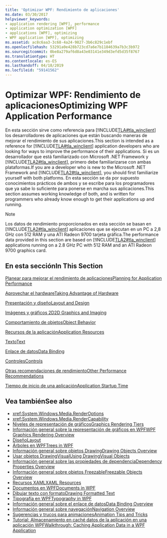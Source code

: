 ```yaml
---
title: 'Optimizar WPF: Rendimiento de aplicaciones'
ms.date: 03/30/2017
helpviewer_keywords:
- application rendering [WPF], performance
- application optimization [WPF]
- applications [WPF], optimizing
- WPF application [WPF], optimizing
ms.assetid: ac8c6aa3-3c68-4a24-9827-3b6c829c1ebf
ms.openlocfilehash: 53291a0e428b723cd7a6e7b1184639a7b3c3b972
ms.sourcegitcommit: 0be8a279af6d8a43e03141e349d3efd5d35f8767
ms.translationtype: HT
ms.contentlocale: es-ES
ms.lasthandoff: 04/18/2019
ms.locfileid: "59141562"
---
```

# <a name="optimizing-wpf-application-performance"></a><span data-ttu-id="315fc-102">Optimizar WPF: Rendimiento de aplicaciones</span><span class="sxs-lookup"><span data-stu-id="315fc-102">Optimizing WPF Application Performance</span></span>
<span data-ttu-id="315fc-103">En esta sección sirve como referencia para [!INCLUDE[TLA#tla_winclient](../../../../includes/tlasharptla-winclient-md.md)] los desarrolladores de aplicaciones que están buscando maneras de mejorar el rendimiento de sus aplicaciones.</span><span class="sxs-lookup"><span data-stu-id="315fc-103">This section is intended as a reference for [!INCLUDE[TLA#tla_winclient](../../../../includes/tlasharptla-winclient-md.md)] application developers who are looking for ways to improve the performance of their applications.</span></span> <span data-ttu-id="315fc-104">Si es un desarrollador que está familiarizado con Microsoft .NET Framework y [!INCLUDE[TLA2#tla_winclient](../../../../includes/tla2sharptla-winclient-md.md)], primero debe familiarizarse con ambas plataformas.</span><span class="sxs-lookup"><span data-stu-id="315fc-104">If you are a developer who is new to the Microsoft .NET Framework and [!INCLUDE[TLA2#tla_winclient](../../../../includes/tla2sharptla-winclient-md.md)], you should first familiarize yourself with both platforms.</span></span> <span data-ttu-id="315fc-105">En esta sección se da por supuesto conocimientos prácticos de ambos y se escribe para los programadores que ya sabe lo suficiente para ponerse en marcha sus aplicaciones.</span><span class="sxs-lookup"><span data-stu-id="315fc-105">This section assumes working knowledge of both, and is written for programmers who already know enough to get their applications up and running.</span></span>  
  
> [!NOTE]
>  <span data-ttu-id="315fc-106">Los datos de rendimiento proporcionados en esta sección se basan en [!INCLUDE[TLA2#tla_winclient](../../../../includes/tla2sharptla-winclient-md.md)] aplicaciones que se ejecutan en un PC a 2,8 GHz con 512 RAM y una ATI Radeon 9700 tarjeta gráfica.</span><span class="sxs-lookup"><span data-stu-id="315fc-106">The performance data provided in this section are based on [!INCLUDE[TLA2#tla_winclient](../../../../includes/tla2sharptla-winclient-md.md)] applications running on a 2.8 GHz PC with 512 RAM and an ATI Radeon 9700 graphics card.</span></span>  
  
## <a name="in-this-section"></a><span data-ttu-id="315fc-107">En esta sección</span><span class="sxs-lookup"><span data-stu-id="315fc-107">In This Section</span></span>  
 [<span data-ttu-id="315fc-108">Planear para mejorar el rendimiento de aplicaciones</span><span class="sxs-lookup"><span data-stu-id="315fc-108">Planning for Application Performance</span></span>](planning-for-application-performance.md)  
  
 [<span data-ttu-id="315fc-109">Aprovechar el hardware</span><span class="sxs-lookup"><span data-stu-id="315fc-109">Taking Advantage of Hardware</span></span>](optimizing-performance-taking-advantage-of-hardware.md)  
  
 [<span data-ttu-id="315fc-110">Presentación y diseño</span><span class="sxs-lookup"><span data-stu-id="315fc-110">Layout and Design</span></span>](optimizing-performance-layout-and-design.md)  
  
 [<span data-ttu-id="315fc-111">Imágenes y gráficos 2D</span><span class="sxs-lookup"><span data-stu-id="315fc-111">2D Graphics and Imaging</span></span>](optimizing-performance-2d-graphics-and-imaging.md)  
  
 [<span data-ttu-id="315fc-112">Comportamiento de objetos</span><span class="sxs-lookup"><span data-stu-id="315fc-112">Object Behavior</span></span>](optimizing-performance-object-behavior.md)  
  
 [<span data-ttu-id="315fc-113">Recursos de la aplicación</span><span class="sxs-lookup"><span data-stu-id="315fc-113">Application Resources</span></span>](optimizing-performance-application-resources.md)  
  
 [<span data-ttu-id="315fc-114">Texto</span><span class="sxs-lookup"><span data-stu-id="315fc-114">Text</span></span>](optimizing-performance-text.md)  
  
 [<span data-ttu-id="315fc-115">Enlace de datos</span><span class="sxs-lookup"><span data-stu-id="315fc-115">Data Binding</span></span>](optimizing-performance-data-binding.md)  
  
 [<span data-ttu-id="315fc-116">Controles</span><span class="sxs-lookup"><span data-stu-id="315fc-116">Controls</span></span>](optimizing-performance-controls.md)  
  
 [<span data-ttu-id="315fc-117">Otras recomendaciones de rendimiento</span><span class="sxs-lookup"><span data-stu-id="315fc-117">Other Performance Recommendations</span></span>](optimizing-performance-other-recommendations.md)  
  
 [<span data-ttu-id="315fc-118">Tiempo de inicio de una aplicación</span><span class="sxs-lookup"><span data-stu-id="315fc-118">Application Startup Time</span></span>](application-startup-time.md)  
  
## <a name="see-also"></a><span data-ttu-id="315fc-119">Vea también</span><span class="sxs-lookup"><span data-stu-id="315fc-119">See also</span></span>

- <xref:System.Windows.Media.RenderOptions>
- <xref:System.Windows.Media.RenderCapability>
- [<span data-ttu-id="315fc-120">Niveles de representación de gráficos</span><span class="sxs-lookup"><span data-stu-id="315fc-120">Graphics Rendering Tiers</span></span>](graphics-rendering-tiers.md)
- [<span data-ttu-id="315fc-121">Información general sobre la representación de gráficos en WPF</span><span class="sxs-lookup"><span data-stu-id="315fc-121">WPF Graphics Rendering Overview</span></span>](../graphics-multimedia/wpf-graphics-rendering-overview.md)
- [<span data-ttu-id="315fc-122">Diseño</span><span class="sxs-lookup"><span data-stu-id="315fc-122">Layout</span></span>](layout.md)
- [<span data-ttu-id="315fc-123">Árboles en WPF</span><span class="sxs-lookup"><span data-stu-id="315fc-123">Trees in WPF</span></span>](trees-in-wpf.md)
- [<span data-ttu-id="315fc-124">Información general sobre objetos Drawing</span><span class="sxs-lookup"><span data-stu-id="315fc-124">Drawing Objects Overview</span></span>](../graphics-multimedia/drawing-objects-overview.md)
- [<span data-ttu-id="315fc-125">Usar objetos DrawingVisual</span><span class="sxs-lookup"><span data-stu-id="315fc-125">Using DrawingVisual Objects</span></span>](../graphics-multimedia/using-drawingvisual-objects.md)
- [<span data-ttu-id="315fc-126">Información general sobre las propiedades de dependencia</span><span class="sxs-lookup"><span data-stu-id="315fc-126">Dependency Properties Overview</span></span>](dependency-properties-overview.md)
- [<span data-ttu-id="315fc-127">Información general sobre objetos Freezable</span><span class="sxs-lookup"><span data-stu-id="315fc-127">Freezable Objects Overview</span></span>](freezable-objects-overview.md)
- [<span data-ttu-id="315fc-128">Recursos XAML</span><span class="sxs-lookup"><span data-stu-id="315fc-128">XAML Resources</span></span>](xaml-resources.md)
- [<span data-ttu-id="315fc-129">Documentos en WPF</span><span class="sxs-lookup"><span data-stu-id="315fc-129">Documents in WPF</span></span>](documents-in-wpf.md)
- [<span data-ttu-id="315fc-130">Dibujar texto con formato</span><span class="sxs-lookup"><span data-stu-id="315fc-130">Drawing Formatted Text</span></span>](drawing-formatted-text.md)
- [<span data-ttu-id="315fc-131">Tipografía en WPF</span><span class="sxs-lookup"><span data-stu-id="315fc-131">Typography in WPF</span></span>](typography-in-wpf.md)
- [<span data-ttu-id="315fc-132">Información general sobre el enlace de datos</span><span class="sxs-lookup"><span data-stu-id="315fc-132">Data Binding Overview</span></span>](../data/data-binding-overview.md)
- [<span data-ttu-id="315fc-133">Información general sobre navegación</span><span class="sxs-lookup"><span data-stu-id="315fc-133">Navigation Overview</span></span>](../app-development/navigation-overview.md)
- [<span data-ttu-id="315fc-134">Sugerencias y trucos para animaciones</span><span class="sxs-lookup"><span data-stu-id="315fc-134">Animation Tips and Tricks</span></span>](../graphics-multimedia/animation-tips-and-tricks.md)
- [<span data-ttu-id="315fc-135">Tutorial: Almacenamiento en caché datos de la aplicación en una aplicación WPF</span><span class="sxs-lookup"><span data-stu-id="315fc-135">Walkthrough: Caching Application Data in a WPF Application</span></span>](walkthrough-caching-application-data-in-a-wpf-application.md)
